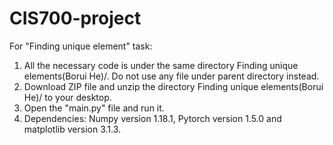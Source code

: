 # CIS700-project

For "Finding unique element" task:
1. All the necessary code is under the same directory Finding unique elements(Borui He)/. Do not use any file under parent directory instead.
2. Download ZIP file and unzip the directory Finding unique elements(Borui He)/ to your desktop.
3. Open the "main.py" file and run it.
4. Dependencies: Numpy version 1.18.1, Pytorch version 1.5.0 and matplotlib version 3.1.3.

